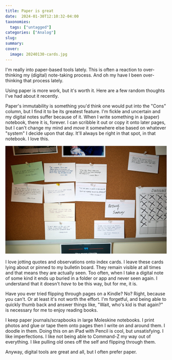 ```yaml
---
title: Paper is great
date:  2024-01-30T12:10:32-04:00
taxonomies:
  tags: ["untagged"]
categories: ["Analog"]
slug: 
summary:
cover:
  image: 20240130-cards.jpg
---
```


I'm really into paper-based tools lately. This is often a reaction to over-thinking my (digital) note-taking process. And oh my have I been over-thinking that process lately.

Using paper is more work, but it's worth it. Here are a few random thoughts I've had about it recently.

Paper's immutability is something you'd think one would put into the "Cons" column, but I find it to be its greatest feature. I'm fickle and uncertain and my digital notes suffer because of it. When I write something in a (paper) notebook, there it is, forever. I can scribble it out or copy it onto later pages, but I can't change my mind and *move* it somewhere else based on whatever "system" I decide upon that day. It'll always be right in that spot, in that notebook. I love this.

![](20240130-cards.jpg "")

I love jotting quotes and observations onto index cards. I leave these cards lying about or pinned to my bulletin board. They remain visible at all times and that means they are actually seen. Too often, when I take a digital note of some kind it ends up buried in a folder or app and never seen again. I understand that it doesn't *have* to be this way, but for me, it is.

Have you ever tried flipping through pages on a Kindle? No? Right, because you can't. Or at least it's not worth the effort. I'm forgetful, and being able to quickly thumb back and answer things like, "Wait, who's kid is that again?" is necessary for me to enjoy reading books.

I keep paper journals/scrapbooks in large Moleskine notebooks. I print photos and glue or tape them onto pages then I write on and around them. I doodle in them. Doing this on an iPad with Pencil is cool, but unsatisfying. I like imperfections. I like not being able to Command-Z my way out of everything. I like pulling old ones off the self and flipping through them.

Anyway, digital tools are great and all, but I often prefer paper.

